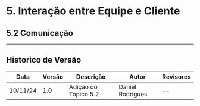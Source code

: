 # 5. Interação entre Equipe e Cliente

## 5.2 Comunicação



---
## Historico de Versão
Data     | Versão | Descrição | Autor | Revisores 
-------- | ------ | --------- | ----- | ---------
10/11/24 | 1.0 | Adição do Tópico 5.2 | Daniel Rodrigues | --